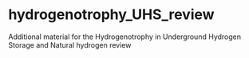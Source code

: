 # hydrogenotrophy_UHS_review
Additional material for the Hydrogenotrophy in Underground Hydrogen Storage and Natural hydrogen review
